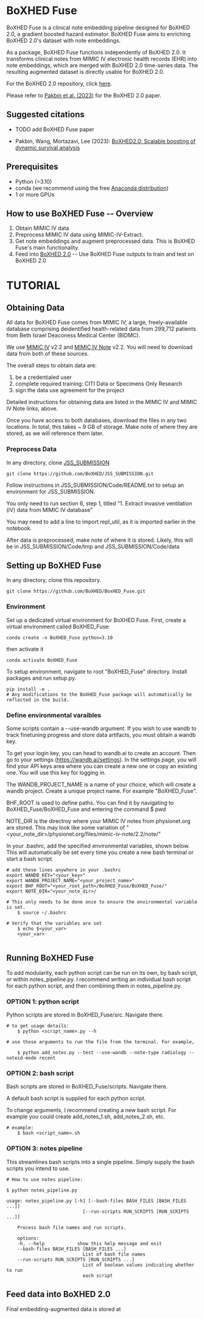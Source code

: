# BoXHED Fuse

BoXHED Fuse is a clinical note embedding pipeline designed for BoXHED 2.0, a gradient boosted hazard estimator. BoXHED Fuse aims to enriching BoXHED 2.0's dataset with note embeddings.

As a package, BoXHED Fuse functions independently of BoXHED 2.0. It transforms clinical notes from MIMIC IV electronic health records (EHR) into note embeddings, which are merged with BoXHED 2.0 time-series data. The resulting augmented dataset is directly usable for BoXHED 2.0.

For the BoXHED 2.0 repository, click [here](https://github.com/BoXHED/BoXHED2.0).

Please refer to [Pakbin et al. (2023)](#suggested-citations) for the BoXHED 2.0 paper.



## Suggested citations
- TODO add BoXHED Fuse paper

- Pakbin, Wang, Mortazavi, Lee (2023): [BoXHED2.0: Scalable boosting of dynamic survival analysis](https://arxiv.org/abs/2103.12591)

## Prerequisites
- Python (=3.10)
- conda  (we recommend using the free [Anaconda distribution](https://docs.anaconda.com/anaconda/install/))
- 1 or more GPUs

## How to use BoXHED Fuse -- Overview
1. Obtain MIMIC IV data
2. Preprocess MIMIC IV data using MIMIC-IV-Extract.
3. Get note embeddings and augment preprocessed data. This is BoXHED Fuse's main functionality.
4. Feed into [BoXHED 2.0](https://github.com/BoXHED/BoXHED2.0) -- Use BoXHED Fuse outputs to train and test on BoXHED 2.0



# TUTORIAL
## Obtaining Data
All data for BoXHED Fuse comes from MIMIC IV, a large, freely-available database comprising deidentified health-related data from 299,712 patients from Beth Israel Deaconess Medical Center (BIDMC).

We use [MIMIC IV](https://physionet.org/content/mimiciv/2.2/)  v2.2 and [MIMIC IV Note](https://physionet.org/content/mimic-iv-note/2.2/)  v2.2. You will need to download data from both of these sources.

The overall steps to obtain data are:
1. be a credentialed user
2. complete required training: CITI Data or Specimens Only Research
3. sign the data use agreement for the project

Detailed instructions for obtaining data are listed in the MIMIC IV and MIMIC IV Note links, above.

Once you have access to both databases, download the files in any two locations. In total, this takes ~ 9 GB of storage. Make note of where they are stored, as we will reference them later.

### Preprocess Data
In any directory, clone [JSS_SUBMISSION](https://github.com/BoXHED/JSS_SUBMISSION/tree/master/Code)

```
git clone https://github.com/BoXHED/JSS_SUBMISSION.git
```

Follow instructions in JSS_SUBMISSION/Code/README.txt to setup an environment for JSS_SUBMISSION.

You only need to run section 6, step 1, titled "1. Extract invasive ventilation (iV) data from MIMIC IV database"

You may need to add a line to import repl_util, as it is imported earlier in the notebook.

After data is preprocessed, make note of where it is stored. Likely, this will be in 
JSS_SUBMISSION/Code/tmp and JSS_SUBMISSION/Code/data

## Setting up BoXHED Fuse

In any directory, clone this repository.
```
git clone https://github.com/BoXHED/BoxHED_Fuse.git
```
### Environment 
Set up a dedicated virtual environment for BoXHED Fuse. First, create a virtual environment called BoXHED_Fuse:
```
conda create -n BoXHED_Fuse python=3.10
```

then activate it
```
conda activate BoXHED_Fuse
```

To setup environment, navigate to root "BoXHED_Fuse" directory. Install packages and run setup.py.

```
pip install -e .
# Any modifications to the BoXHED_Fuse package will automatically be reflected in the build.
```


### Define environmental varaibles

Some scripts contain a --use-wandb argument. If you wish to use wandb to track finetuning progress and store data artifacts, you must obtain a wandb key.

To get your login key, you can head to wandb.ai to create an account. Then go to your settings (https://wandb.ai/settings). In the settings page, you will find your API keys area where you can create a new one or copy an existing one. You will use this key for logging in.

The WANDB_PROJECT_NAME is a name of your choice, which will create a wandb project. Create a unique project name. For example "BoXHED_Fuse".

BHF_ROOT is used to define paths. You can find it by navigating to BoXHED_Fuse/BoXHED_Fuse and entering the command $ pwd

NOTE_DIR is the directroy where your MIMIC IV notes from physionet.org are stored. This may look like some variation of "<your_note_dir>/physionet.org/files/mimic-iv-note/2.2/note/"

In your .bashrc, add the specified environmental variables, shown below. This will automatically be set every time you create a new bash terminal or start a bash script.
```
# add these lines anywhere in your .bashrc
export WANDB_KEY="<your_key>"
export WANDB_PROJECT_NAME="<your_project_name>" 
export BHF_ROOT="<your_root_path>/BoXHED_Fuse/BoXHED_Fuse/"
export NOTE_DIR="<your_note_dir>/

# This only needs to be done once to ensure the environmental variable is set.
    $ source ~/.bashrc

# Verify that the variables are set
    $ echo $<your_var>
    <your_var>
    
```
## Running BoXHED Fuse

To add modularity, each python script can be run on its own, by bash script, or within notes_pipeline.py.
I recommend writing an individual bash script for each python script, and then combining them in notes_pipeline.py. 
### OPTION 1: python script
Python scripts are stored in BoXHED_Fuse/src. Navigate there.

```
# to get usage details:
    $ python <script_name>.py --h 

# use those arguments to run the file from the terminal. For example,

    $ python add_notes.py --test --use-wandb --note-type radiology --noteid-mode recent
```

### OPTION 2: bash script

Bash scripts are stored in BoXHED_Fuse/scripts. Navigate there.

A default bash script is supplied for each python script. 

To change arguments, I recommend creating a new bash script. For example you could create add_notes_1.sh, add_notes_2.sh, etc. 
```
# example:
    $ bash <script_name>.sh 
```


### OPTION 3: notes pipeline

This streamlines bash scripts into a single pipeline. Simply supply the bash scripts you intend to use. 

```
# How to use notes pipeline:

$ python notes_pipeline.py

usage: notes_pipeline.py [-h] [--bash-files BASH_FILES [BASH_FILES ...]]
                            [--run-scripts RUN_SCRIPTS [RUN_SCRIPTS ...]]

    Process bash file names and run scripts.

    options:
    -h, --help            show this help message and exit
    --bash-files BASH_FILES [BASH_FILES ...]
                            List of bash file names
    --run-scripts RUN_SCRIPTS [RUN_SCRIPTS ...]
                            List of boolean values indicating whether to run
                            each script
```

## Feed data into BoXHED 2.0
Final embedding-augmented data is stored at 
```

```










<!-- 3. Install the version dependencies by pasting the following lines into your terminal:
```
pip install matplotlib==3.7.1
pip install pillow==9.4.0
pip install numpy==1.24.3
pip install scikit-learn==1.2.2
pip install pytz==2023.3
pip install pandas==1.5.3
pip install cmake==3.26.3
pip install py3nvml==0.2.7
pip install tqdm==4.65.0
pip install threadpoolctl==3.1.0
pip install scipy==1.10.1
pip install joblib==1.2.0
pip install chardet==5.2.0
pip install slicer==0.0.7
pip install numba==0.57.1
pip install cloudpickle==2.2.1
pip install --force-reinstall --upgrade python-dateutil
pip install jupyter
```
If there are any issues with the `pip` installation for any of the packages above, you can use `conda install` to install them instead.

4. **[Mac users only]** Install OpenMP 11.1.0 to enable multithreaded CPU operation:
```
wget https://raw.githubusercontent.com/chenrui333/homebrew-core/0094d1513ce9e2e85e07443b8b5930ad298aad91/Formula/libomp.rb
brew unlink libomp
brew install --build-from-source ./libomp.rb
```
Without OpenMP, BoXHED2.0 will only use a single CPU core, which slows down training and fitting. Also, if OpenMP is not present, setting the variable `nthread` in the tutorial to a value other than 1 may result in a runtime error.

5. Download one of the following pre-built zipped packages for your operating system:
* [BoXHED Linux CPU](https://www.dropbox.com/scl/fi/bi5bkae5ahzedej5gskdl/boxhed_linux_cpu.zip?rlkey=il9zv150xncw5awk9i7hhvzu4&dl=0)
* [BoXHED Linux GPU+CPU](https://www.dropbox.com/scl/fi/f5b51d3njlr61fjpk98w0/boxhed_linux_gpu.zip?rlkey=l41bb5egv9ies5v48mvcs20f2&dl=0)
* [BoXHED Win10 CPU](https://www.dropbox.com/scl/fi/kpz0y8ko7s4aqwdpx5gwu/boxhed_win10_cpu.zip?rlkey=qgy4mkbl78b4vk73tg1m8t32q&dl=0)
* [BoXHED Win10 GPU+CPU](https://www.dropbox.com/scl/fi/wxqfsztoogdsawcev0b6o/boxhed_win10_gpu.zip?rlkey=vc22sgypo9c2oqf2kvkgdhvip&dl=0)
* [BoXHED OSX CPU M1](https://www.dropbox.com/scl/fi/2rztizbhhm7h8rigl2gmb/boxhed_osx_cpu_M1.zip?rlkey=q9232o0pphhd0eoq5ggbiyzhk&dl=0)
  
and place the unzipped contents into the directory returned by the following command: 
```
python -c "import sys; site_packages = next(p for p in sys.path if all([k in p for k in ['boxhed2', 'site-packages']])); print('\n'*2); print(site_packages); print('\n'*2)"
```

For example, the command line above may return the following directory:
```
/home/grads/d/j.doe/anaconda3/envs/boxhed2/lib/python3.8/site-packages/
```

After placing the unzipped contents into this directory, the following folders should exist:
```
/home/grads/d/j.doe/anaconda3/envs/boxhed2/lib/python3.8/site-packages/boxhed/
/home/grads/d/j.doe/anaconda3/envs/boxhed2/lib/python3.8/site-packages/boxhed_kernel/
/home/grads/d/j.doe/anaconda3/envs/boxhed2/lib/python3.8/site-packages/boxhed_prep/
/home/grads/d/j.doe/anaconda3/envs/boxhed2/lib/python3.8/site-packages/boxhed_shap/
```

6. Download the files in this repository and put them in a directory called BoXHED2.0. Then go to the directory:
```
cd BoXHED2.0
```

7. Run *BoXHED2_tutorial.ipynb* for a demonstration of how to fit a BoXHED hazard estimator:
```
jupyter notebook BoXHED2_tutorial.ipynb
```
For Mac users, Apple's security system may complain about the precompiled components of BoXHED2.0. In that case, the instructions on [this page](https://www.easeus.com/computer-instruction/apple-cannot-check-it-for-malicious-software.html) will be helpful. -->
